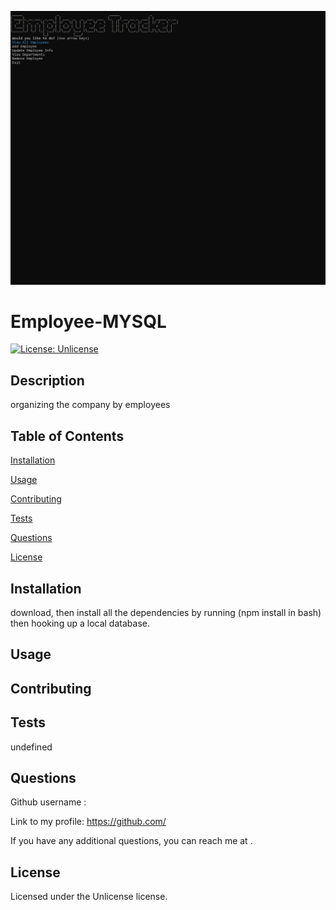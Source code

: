 ![](images/Tracker.png)

# Employee-MYSQL

[![License: Unlicense](https://img.shields.io/badge/License-Unlicense-blue.svg)](https://opensource.org/licenses/Unlicense)

## Description

organizing the company by employees

## Table of Contents

[Installation](#installation)

[Usage](#usage)

[Contributing](#contributing)

[Tests](#tests)

[Questions](#questions)

[License](#license)

## Installation

download, then install all the dependencies by running (npm install in bash) then hooking up a local database.

## Usage

## Contributing

## Tests

undefined

## Questions

Github username :

Link to my profile: https://github.com/

If you have any additional questions, you can reach me at .

## License

Licensed under the Unlicense license.
